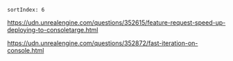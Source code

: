 ```
sortIndex: 6
```

https://udn.unrealengine.com/questions/352615/feature-request-speed-up-deploying-to-consoletarge.html

https://udn.unrealengine.com/questions/352872/fast-iteration-on-console.html

